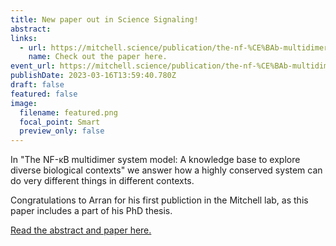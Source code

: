 ```yaml
---
title: New paper out in Science Signaling!
abstract:
links:
  - url: https://mitchell.science/publication/the-nf-%CE%BAb-multidimer-system-model-a-knowledge-base-to-explore-diverse-biological-contexts/
    name: Check out the paper here.
event_url: https://mitchell.science/publication/the-nf-%CE%BAb-multidimer-system-model-a-knowledge-base-to-explore-diverse-biological-contexts/
publishDate: 2023-03-16T13:59:40.780Z
draft: false
featured: false
image:
  filename: featured.png
  focal_point: Smart
  preview_only: false
---
```

In "The NF-κB multidimer system model: A knowledge base to explore diverse biological contexts" we answer how a highly conserved system can do very different things in different contexts.

Congratulations to Arran for his first publiction in the Mitchell lab, as this paper includes a part of his PhD thesis.

[Read the abstract and paper here.](https://mitchell.science/publication/the-nf-%CE%BAb-multidimer-system-model-a-knowledge-base-to-explore-diverse-biological-contexts/)
